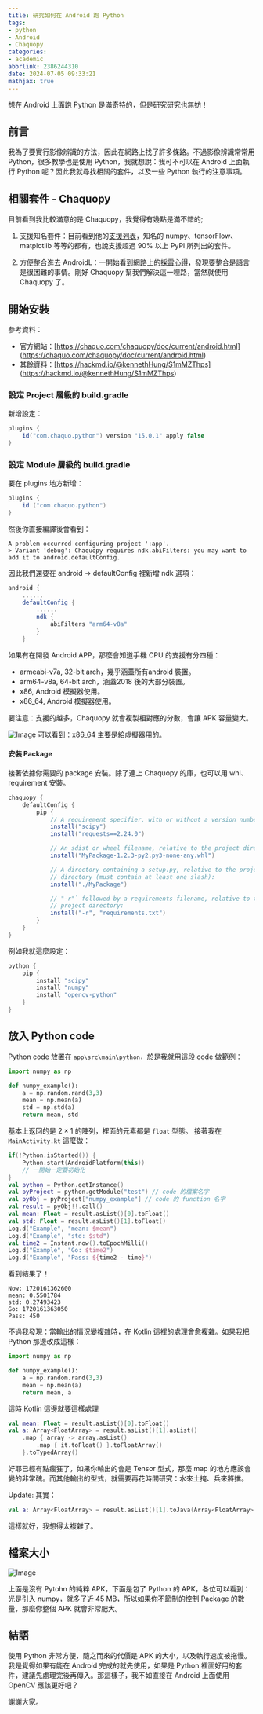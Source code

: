 ```yaml
---
title: 研究如何在 Android 跑 Python
tags: 
- python
- Android
- Chaquopy
categories:
- academic
abbrlink: 2386244310
date: 2024-07-05 09:33:21
mathjax: true
---
```


想在 Android 上面跑 Python 是滿奇特的，但是研究研究也無妨！

<!-- more -->

## 前言

我為了要實行影像辨識的方法，因此在網路上找了許多條路。不過影像辨識常常用 Python，很多教學也是使用 Python，我就想說：我可不可以在 Android 上面執行 Python 呢？因此我就尋找相關的套件，以及一些 Python 執行的注意事項。

## 相關套件 - Chaquopy

目前看到我比較滿意的是 Chaquopy，我覺得有幾點是滿不錯的;

1. 支援知名套件：目前看到他的[支援列表](<https://chaquo.com/pypi-13.1/>)，知名的 numpy、tensorFlow、matplotlib 等等的都有，也說支援超過 90% 以上 PyPl 所列出的套件。

2. 方便整合進去 AndroidL：一開始看到網路上的[採雷心得](<https://medium.com/@k1992313/python-for-android-%E8%B8%A9%E9%9B%B7%E5%BF%83%E5%BE%97-f07ac9c106ac>)，發現要整合是語言是很困難的事情。剛好 Chaquopy 幫我們解決這一哩路，當然就使用 Chaquopy 了。

## 開始安裝

參考資料：

- 官方網站：[https://chaquo.com/chaquopy/doc/current/android.html](<https://chaquo.com/chaquopy/doc/current/android.html>)
- 其餘資料：[https://hackmd.io/@kennethHung/S1mMZThps](<https://hackmd.io/@kennethHung/S1mMZThps>)

### 設定 Project 層級的 build.gradle

新增設定：

```groovy
plugins {
    id("com.chaquo.python") version "15.0.1" apply false
}
```

### 設定 Module 層級的 build.gradle

要在 plugins 地方新增：

```groovy
plugins {
    id ("com.chaquo.python")
}
```

然後你直接編譯後會看到：

```text
A problem occurred configuring project ':app'.
> Variant 'debug': Chaquopy requires ndk.abiFilters: you may want to add it to android.defaultConfig.
```

因此我們還要在 android -> defaultConfig 裡新增 ndk 選項：

```groovy
android {
    ......
    defaultConfig {
        ......
        ndk {
            abiFilters "arm64-v8a"
        }
    }
```

如果有在開發 Android APP，那麼會知道手機 CPU 的支援有分四種：

- armeabi-v7a, 32-bit arch，幾乎涵蓋所有android 裝置。
- arm64-v8a, 64-bit arch，涵蓋2018 後的大部分裝置。
- x86, Android 模擬器使用。
- x86_64, Android 模擬器使用。

要注意：支援的越多，Chaquopy 就會複製相對應的分數，會讓 APK 容量變大。

![Image](https://i.imgur.com/iIjaFWs.png)
可以看到：x86_64 主要是給虛擬器用的。

#### 安裝 Package

接著依據你需要的 package 安裝。除了連上 Chaquopy 的庫，也可以用 whl、requirement 安裝。

```groovy
chaquopy {
    defaultConfig {
        pip {
            // A requirement specifier, with or without a version number:
            install("scipy")
            install("requests==2.24.0")

            // An sdist or wheel filename, relative to the project directory:
            install("MyPackage-1.2.3-py2.py3-none-any.whl")

            // A directory containing a setup.py, relative to the project
            // directory (must contain at least one slash):
            install("./MyPackage")

            // "-r"` followed by a requirements filename, relative to the
            // project directory:
            install("-r", "requirements.txt")
        }
    }
}
```

例如我就這麼設定：

```groovy
python {
    pip {
        install "scipy"
        install "numpy"
        install "opencv-python"
    }
}
```

## 放入 Python code

Python code 放置在 `app\src\main\python`，於是我就用這段 code 做範例：

```python
import numpy as np

def numpy_example():
    a = np.random.rand(3,3)
    mean = np.mean(a)
    std = np.std(a)
    return mean, std
```

基本上返回的是 $2\times 1$ 的陣列，裡面的元素都是 `float` 型態。 接著我在 `MainActivity.kt` 這麼做：

```Kotlin
if(!Python.isStarted()) {
    Python.start(AndroidPlatform(this))
    // 一開始一定要初始化
}
val python = Python.getInstance()
val pyProject = python.getModule("test") // code 的檔案名字
val pyObj = pyProject["numpy_example"] // code 的 function 名字
val result = pyObj!!.call()
val mean: Float = result.asList()[0].toFloat()
val std: Float = result.asList()[1].toFloat()
Log.d("Example", "mean: $mean")
Log.d("Example", "std: $std")
val time2 = Instant.now().toEpochMilli()
Log.d("Example", "Go: $time2")
Log.d("Example", "Pass: ${time2 - time}")
```

看到結果了！

```text
Now: 1720161362600
mean: 0.5501784
std: 0.27493423
Go: 1720161363050
Pass: 450
```

不過我發現：當輸出的情況變複雜時，在 Kotlin 這裡的處理會愈複雜。如果我把 Python 那邊改成這樣：

```Python
import numpy as np

def numpy_example():
    a = np.random.rand(3,3)
    mean = np.mean(a)
    return mean, a
```

這時 Kotlin 這邊就要這樣處理

```Kotlin
val mean: Float = result.asList()[0].toFloat()
val a: Array<FloatArray> = result.asList()[1].asList()
    .map { array -> array.asList()
        .map { it.toFloat() }.toFloatArray()
    }.toTypedArray()
```

好耶已經有點瘋狂了，如果你輸出的會是 Tensor 型式，那麼 map 的地方應該會變的非常醜。而其他輸出的型式，就需要再花時間研究：水來土掩、兵來將擋。

Update: 其實：

```Kotlin
val a: Array<FloatArray> = result.asList()[1].toJava(Array<FloatArray>::class.java)
```

這樣就好，我想得太複雜了。

## 檔案大小

![Image](https://i.imgur.com/CSkaXtd.png)

上面是沒有 Pytohn 的純粹 APK，下面是包了 Python 的 APK，各位可以看到：光是引入 numpy，就多了近 45 MB，所以如果你不節制的控制 Package 的數量，那麼你整個 APK 就會非常肥大。

## 結語

使用 Python 非常方便，隨之而來的代價是 APK 的大小，以及執行速度被拖慢。我是覺得如果有能在 Android 完成的就先使用，如果是 Python 裡面好用的套件，建議先處理完後再傳入。那這樣子，我不如直接在 Android 上面使用 OpenCV 應該更好吧？

謝謝大家。
